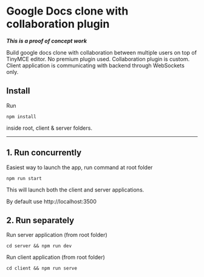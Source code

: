 # Google Docs clone with collaboration plugin

***This is a proof of concept work***

Build google docs clone with collaboration between multiple users on top of TinyMCE editor. No premium plugin used. Collaboration plugin is custom. Client application is communicating with backend through WebSockets only.


## Install
Run
```
npm install
```
inside root, client & server folders.

---

## 1. Run concurrently

Easiest way to launch the app, run command at root folder
```
npm run start
```
This will launch both the client and server applications.

By default use http://localhost:3500

## 2. Run separately
Run server application (from root folder)
```
cd server && npm run dev
```

Run client application (from root folder)
```
cd client && npm run serve
```

